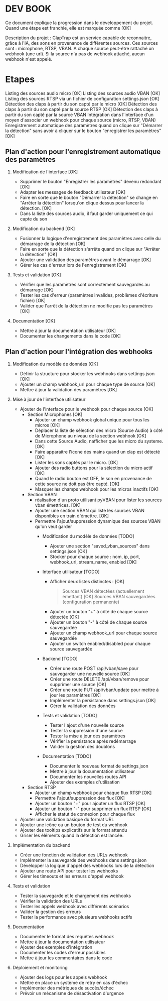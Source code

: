 # DEV BOOK

Ce document explique la progression dans le développement du projet. Quand une étape est franchie, elle est marquée comme [OK]

Description du projet : ClapTrap est un service capable de reconnaitre, grâce à l'IA, des sons en provenance de différentes sources. Ces sources sont : microphone, RTSP, VBAN. A chaque source peut-être rattaché un webhook (une url). Si la source n'a pas de webhook attaché, aucun webhook n'est appelé.

# Etapes

Listing des sources audio micro [OK]
Listing des sources audio VBAN [OK]
Listing des sources RTSP via un fichier de configuration settings.json [OK]
Détection des claps à partir du son capté par le micro [OK]
Détection des claps à partir du son capté par la source RTSP [OK]
Détection des claps à partir du son capté par la source VBAN
Intégration dans l'interface d'un moyen d'associer un webhook pour chaque source (micro, RTSP, VBAN)
Enregistrement automatique des paramètres quand on clique sur "Démarrer la détection" sans avoir à cliquer sur le bouton "enregistrer les paramètres" [OK]

## Plan d'action pour l'enregistrement automatique des paramètres

1. Modification de l'interface [OK]
   - Supprimer le bouton "Enregistrer les paramètres" devenu redondant [OK]
   - Adapter les messages de feedback utilisateur [OK]
   - Faire en sorte que le bouton "Démarrer la détection" se change en "Arrêter la détection" lorsqu'on clique dessus pour lancer la détection. [OK]
   - Dans la liste des sources audio, il faut garder uniquement ce qui capte du son

2. Modification du backend [OK]
   - Fusionner la logique d'enregistrement des paramètres avec celle du démarrage de la détection [OK]
   - Faire en sorte que la détection s'arrête quand on clique sur "Arrêter la détection" [OK]
   - Ajouter une validation des paramètres avant le démarrage [OK]
   - Gérer les cas d'erreur lors de l'enregistrement [OK]

3. Tests et validation [OK]
   - Vérifier que les paramètres sont correctement sauvegardés au démarrage [OK]
   - Tester les cas d'erreur (paramètres invalides, problèmes d'écriture fichier) [OK]
   - Valider que l'arrêt de la détection ne modifie pas les paramètres [OK]

4. Documentation [OK]
   - Mettre à jour la documentation utilisateur [OK]
   - Documenter les changements dans le code [OK]

## Plan d'action pour l'intégration des webhooks

1. Modification du modèle de données [OK]
   - Définir la structure pour stocker les webhooks dans settings.json [OK]
   - Ajouter un champ webhook_url pour chaque type de source [OK]
   - Mettre à jour la validation des paramètres [OK]

2. Mise à jour de l'interface utilisateur
   - Ajouter de l'interface pour le webhook pour chaque source [OK]
     * Section Microphones [OK]
       + Ajouter un champ webhook global unique pour tous les micros [OK]
       + Déplacer la liste de sélection des micro (Source Audio) à côté de Microphone au niveau de la section webhook [OK]
       + Dans cette Source Audio, nafficher que les micro du systeme. [OK]
       + Faire apparaitre l'icone des mains quand un clap est détecté [OK]
       + Lister les sons captés par le micro. [OK]
       + Ajouter des radio buttons pour la sélection du micro actif [OK]
       + Quand le radio bouton est OFF, le son en provenance de cette source ne doit pas être capté. [OK]
       + Masquer les champs webhook pour les micros inactifs [OK]
     * Section VBAN
       + réalisation d'un proto utilisant pyVBAN pour lister les sources vban émettrices. [OK]
       + Ajouter une section VBAN qui liste les sources VBAN disponibles en train d'émettre. [OK]
       + Permettre l'ajout/suppression dynamique des sources VBAN qu'on veut garder
         * Modification du modèle de données [TODO]
           - Ajouter une section "saved_vban_sources" dans settings.json [OK]
           - Stocker pour chaque source : nom, ip, port, webhook_url, stream_name, enabled [OK]
         
         * Interface utilisateur [TODO]
           - Afficher deux listes distinctes : [OK]
             > Sources VBAN détectées (actuellement émettant) [OK]
             > Sources VBAN sauvegardées (configuration permanente)
           - Ajouter un bouton "+" à côté de chaque source détectée [OK]
           - Ajouter un bouton "-" à côté de chaque source sauvegardée
           - Ajouter un champ webhook_url pour chaque source sauvegardée
           - Ajouter un switch enabled/disabled pour chaque source sauvegardée
         
         * Backend [TODO]
           - Créer une route POST /api/vban/save pour sauvegarder une nouvelle source [OK]
           - Créer une route DELETE /api/vban/remove pour supprimer une source [OK]
           - Créer une route PUT /api/vban/update pour mettre à jour les paramètres [OK]
           - Implémenter la persistance dans settings.json [OK]
           - Gérer la validation des données
         
         * Tests et validation [TODO]
           - Tester l'ajout d'une nouvelle source
           - Tester la suppression d'une source
           - Tester la mise à jour des paramètres
           - Vérifier la persistance après redémarrage
           - Valider la gestion des doublons
         
         * Documentation [TODO]
           - Documenter le nouveau format de settings.json
           - Mettre à jour la documentation utilisateur
           - Documenter les nouvelles routes API
           - Ajouter des exemples d'utilisation
     * Section RTSP
       + Ajouter un champ webhook pour chaque flux RTSP [OK]
       + Permettre l'ajout/suppression des flux [OK]
       + Ajouter un bouton "+" pour ajouter un flux RTSP [OK]
       + Ajouter un bouton "-" pour supprimer un flux RTSP [OK]
       + Afficher le statut de connexion pour chaque flux
   - Ajouter une validation basique du format URL
   - Ajouter une icône ou un bouton de test du webhook
   - Ajouter des tooltips explicatifs sur le format attendu
   - Griser les éléments quand la détection est lancée.

3. Implémentation du backend
   - Créer une fonction de validation des URLs webhook
   - Implémenter la sauvegarde des webhooks dans settings.json
   - Développer la logique d'appel des webhooks lors de la détection
   - Ajouter une route API pour tester les webhooks
   - Gérer les timeouts et les erreurs d'appel webhook

4. Tests et validation
   - Tester la sauvegarde et le chargement des webhooks
   - Vérifier la validation des URLs
   - Tester les appels webhook avec différents scénarios
   - Valider la gestion des erreurs
   - Tester la performance avec plusieurs webhooks actifs

5. Documentation
   - Documenter le format des requêtes webhook
   - Mettre à jour la documentation utilisateur
   - Ajouter des exemples d'intégration
   - Documenter les codes d'erreur possibles
   - Mettre à jour les commentaires dans le code

6. Déploiement et monitoring
   - Ajouter des logs pour les appels webhook
   - Mettre en place un système de retry en cas d'échec
   - Implémenter des métriques de succès/échec
   - Prévoir un mécanisme de désactivation d'urgence